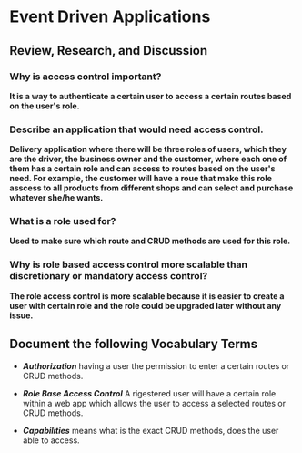 # Event Driven Applications

## Review, Research, and Discussion
### Why is access control important?
**It is a way to authenticate a certain user to access a certain routes based on the user's role.**

### Describe an application that would need access control.
**Delivery application where there will be three roles of users, which they are the driver, the business owner and the customer, where each one of them has a certain role and can access to routes based on the user's need. For example, the customer will have a roue that make this role asscess to all products from different shops and can select and purchase whatever she/he wants.**

### What is a role used for?
**Used to make sure which route and CRUD methods are used for this role.**

### Why is role based access control more scalable than discretionary or mandatory access control?
**The role access control is more scalable because it is easier to create a user with certain role and the role could be upgraded later without any issue.**

## Document the following Vocabulary Terms
- **_Authorization_** having a user the permission to enter a certain routes or CRUD methods.

- **_Role Base Access Control_** A rigestered user will have a certain role within a web app which allows the user to access a selected routes or CRUD methods.

- **_Capabilities_** means what is the exact CRUD methods, does the user able to access.
